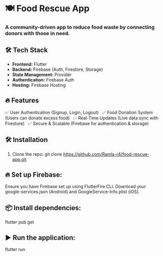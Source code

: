 # 🍽️ Food Rescue App

###  A community-driven app to reduce food waste by connecting donors with those in need.

## 🛠 Tech Stack
- **Frontend:** Flutter  
- **Backend:** Firebase (Auth, Firestore, Storage) 
- **State Management:** Provider
- **Authentication:** Firebase Auth
- **Hosting:** Firebase Hosting
  
## 🔥 Features 
✅ User Authentication (Signup, Login, Logout)
&nbsp; ✅ Food Donation System (Users can donate excess food)
&nbsp; ✅ Real-Time Updates (Live data sync with Firestore)
&nbsp; ✅ Secure & Scalable (Firebase for authentication & storage)

## 🛠 Installation
1. Clone the repo:
   git clone https://github.com/Ramla-r4/food-rescue-app.git
## 🔥 Set up Firebase:
  Ensure you have Firebase set up using FlutterFire CLI.
  Download your google-services.json (Android) and GoogleService-Info.plist (iOS).
## 📦 Install dependencies:
  flutter pub get
## ▶️ Run the application:
  flutter run


